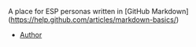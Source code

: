 A place for ESP personas written in [GitHub Markdown] (https://help.github.com/articles/markdown-basics/)

- [Author](/personas/author.md)
